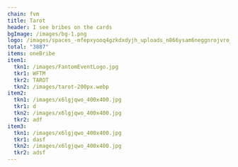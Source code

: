 ```yaml
---
chain: fvm
title: Tarot
header: I see bribes on the cards
bgImage: /images/bg-1.png
logo: /images/spaces_-mfepxyooq4gzkdxdyjh_uploads_n866ysam6neggnrojvro_tarot-logo-dark-bg-horizontal.webp
total: "3887"
items: oneBribe
item1:
  tkn1: /images/FantomEventLogo.jpg
  tkr1: WFTM
  tkr2: TAROT
  tkn2: /images/tarot-200px.webp
item2:
  tkn1: /images/x6lgjqwo_400x400.jpg
  tkr1: d
  tkn2: /images/x6lgjqwo_400x400.jpg
  tkr2: adf
item3:
  tkn1: /images/x6lgjqwo_400x400.jpg
  tkr1: dasf
  tkn2: /images/x6lgjqwo_400x400.jpg
  tkr2: adsf
---
```


